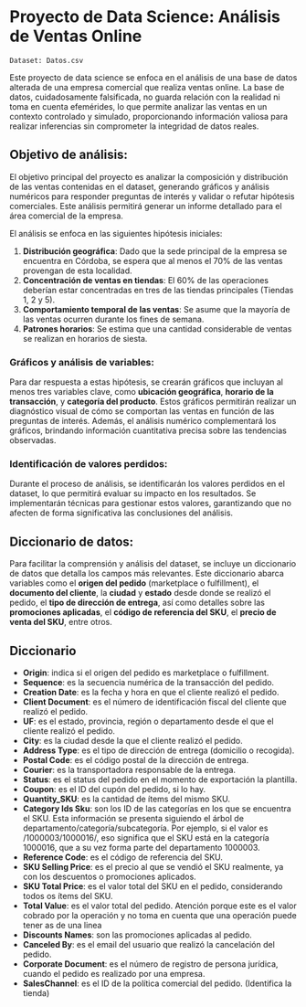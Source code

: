 
# Proyecto de Data Science: Análisis de Ventas Online

`Dataset: Datos.csv`

Este proyecto de data science se enfoca en el análisis de una base de datos alterada de una empresa comercial que realiza ventas online. La base de datos, cuidadosamente falsificada, no guarda relación con la realidad ni toma en cuenta efemérides, lo que permite analizar las ventas en un contexto controlado y simulado, proporcionando información valiosa para realizar inferencias sin comprometer la integridad de datos reales.

## Objetivo de análisis:

El objetivo principal del proyecto es analizar la composición y distribución de las ventas contenidas en el dataset, generando gráficos y análisis numéricos para responder preguntas de interés y validar o refutar hipótesis comerciales. Este análisis permitirá generar un informe detallado para el área comercial de la empresa.

El análisis se enfoca en las siguientes hipótesis iniciales:

1. **Distribución geográfica**: Dado que la sede principal de la empresa se encuentra en Córdoba, se espera que al menos el 70% de las ventas provengan de esta localidad.
2. **Concentración de ventas en tiendas**: El 60% de las operaciones deberían estar concentradas en tres de las tiendas principales (Tiendas 1, 2 y 5).
3. **Comportamiento temporal de las ventas**: Se asume que la mayoría de las ventas ocurren durante los fines de semana.
4. **Patrones horarios**: Se estima que una cantidad considerable de ventas se realizan en horarios de siesta.

### Gráficos y análisis de variables:

Para dar respuesta a estas hipótesis, se crearán gráficos que incluyan al menos tres variables clave, como **ubicación geográfica**, **horario de la transacción**, y **categoría del producto**. Estos gráficos permitirán realizar un diagnóstico visual de cómo se comportan las ventas en función de las preguntas de interés. Además, el análisis numérico complementará los gráficos, brindando información cuantitativa precisa sobre las tendencias observadas.

### Identificación de valores perdidos:

Durante el proceso de análisis, se identificarán los valores perdidos en el dataset, lo que permitirá evaluar su impacto en los resultados. Se implementarán técnicas para gestionar estos valores, garantizando que no afecten de forma significativa las conclusiones del análisis.

## Diccionario de datos:

Para facilitar la comprensión y análisis del dataset, se incluye un diccionario de datos que detalla los campos más relevantes. Este diccionario abarca variables como el **origen del pedido** (marketplace o fulfillment), el **documento del cliente**, la **ciudad** y **estado** desde donde se realizó el pedido, el **tipo de dirección de entrega**, así como detalles sobre las **promociones aplicadas**, el **código de referencia del SKU**, el **precio de venta del SKU**, entre otros.


## Diccionario

* **Origin**:  indica si el origen del pedido es marketplace o fulfillment.
* **Sequence**: es la secuencia numérica de la transacción del pedido.
* **Creation Date**:  es la fecha y hora en que el cliente realizó el pedido.
* **Client Document**:  es el número de identificación fiscal del cliente que realizó el pedido.
* **UF**:  es el estado, provincia, región o departamento desde el que el cliente realizó el pedido.
* **City**:  es la ciudad desde la que el cliente realizó el pedido.
* **Address Type**:  es el tipo de dirección de entrega (domicilio o recogida).
* **Postal Code**:  es el código postal de la dirección de entrega.
* **Courier**:  es la transportadora responsable de la entrega.
* **Status**:  es el status del pedido en el momento de exportación la plantilla.
* **Coupon**:  es el ID del cupón del pedido, si lo hay.
* **Quantity_SKU**:  es la cantidad de ítems del mismo SKU.
* **Category Ids Sku**:  son los ID de las categorías en los que se encuentra el SKU. Esta información se presenta siguiendo el árbol de departamento/categoría/subcategoría. Por ejemplo, si el valor es /1000003/1000016/, eso significa que el SKU está en la categoría 1000016, que a su vez forma parte del departamento 1000003.
* **Reference Code**:  es el código de referencia del SKU.
* **SKU Selling Price**:  es el precio al que se vendió el SKU realmente, ya con los descuentos o promociones aplicados.
* **SKU Total Price**:  es el valor total del SKU en el pedido, considerando todos os ítems del SKU.
* **Total Value**:  es el valor total del pedido. Atención porque este es el valor cobrado por la operación y no toma en cuenta que una operación puede tener as de una linea
* **Discounts Names**:  son las promociones aplicadas al pedido.
* **Canceled By**:  es el email del usuario que realizó la cancelación del pedido.
* **Corporate Document**:  es el número de registro de persona jurídica, cuando el pedido es realizado por una empresa.
* **SalesChannel**:  es el ID de la política comercial del pedido. (Identifica la tienda)